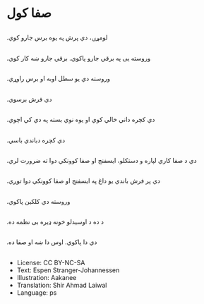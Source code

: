 # صفا کول

##
.لومړۍ، دي پرش په یوه برس جارو کوي

##
.وروسته یی په برقي جارو پاکوي. برقي جارو ښه کار کوي

##
.وروسته دي یو سطل اوبه او برس راوړي

##
.دي فرش برسوي

##
.دي کچره داني خالي کوي او یوه نوي بسته په دي کي اچوي

##
.دي کچره دباندي باسي

##
.دي د صفا کاري لپاره و دستکلو، ایسفنج او صفا کوونکي دوا ته ضرورت لري

##
.دي پر فرش باندي یو داغ په ایسفنج او صفا کوونکي دوا توږي

##
.وروسته دي کلکین پاکوي

##
.د ده د اوسیدلو خونه ډیره بی نظمه ده

##
.دي دا پاکوي. اوس دا ښه او صفا ده

##
* License: CC BY-NC-SA
* Text: Espen Stranger-Johannessen
* Illustration: Aakanee
* Translation: Shir Ahmad Laiwal
* Language: ps
